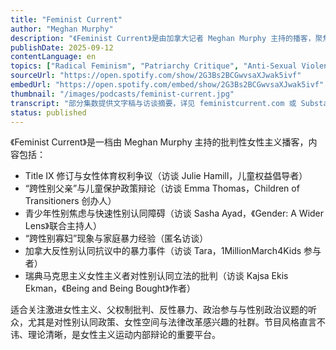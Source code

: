 ```yaml
---
title: "Feminist Current"
author: "Meghan Murphy"
description: "《Feminist Current》是由加拿大记者 Meghan Murphy 主持的播客，聚焦女性主义运动中的争议议题，尤其是围绕性别认同、女性空间与法律政策的辩论。节目以批判性女性主义立场出发，强调生理性别基础上的女性权利，内容涵盖 Title IX 修订、跨性别政策、家庭暴力、色情批判与左翼内部争议。风格直言不讳、立场鲜明，是性别政治辩论中的重要声音。Spotify 评分为 4.5（217 条评论），在批判性女性主义播客中具有广泛影响力。"
publishDate: 2025-09-12
contentLanguage: en
topics: ["Radical Feminism", "Patriarchy Critique", "Anti-Sexual Violence", "Political Participation", "Gender Politics"]
sourceUrl: "https://open.spotify.com/show/2G3Bs2BCGwvsaXJwak5ivf"
embedUrl: "https://open.spotify.com/embed/show/2G3Bs2BCGwvsaXJwak5ivf"
thumbnail: "/images/podcasts/feminist-current.jpg"
transcript: "部分集数提供文字稿与访谈摘要，详见 feministcurrent.com 或 Substack"
status: published
---
```


《Feminist Current》是一档由 Meghan Murphy 主持的批判性女性主义播客，内容包括：

- Title IX 修订与女性体育权利争议（访谈 Julie Hamill，儿童权益倡导者）
- “跨性别父亲”与儿童保护政策辩论（访谈 Emma Thomas，Children of Transitioners 创办人）
- 青少年性别焦虑与快速性别认同障碍（访谈 Sasha Ayad，《Gender: A Wider Lens》联合主持人）
- “跨性别寡妇”现象与家庭暴力经验（匿名访谈）
- 加拿大反性别认同抗议中的暴力事件（访谈 Tara，1MillionMarch4Kids 参与者）
- 瑞典马克思主义女性主义者对性别认同立法的批判（访谈 Kajsa Ekis Ekman，《Being and Being Bought》作者）

适合关注激进女性主义、父权制批判、反性暴力、政治参与与性别政治议题的听众，尤其是对性别认同政策、女性空间与法律改革感兴趣的社群。节目风格直言不讳、理论清晰，是女性主义运动内部辩论的重要平台。
